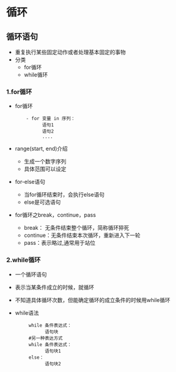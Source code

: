 # 循环
## 循环语句
- 重复执行某些固定动作或者处理基本固定的事物
- 分类
     - for循环
     - while循环
### 1.for循环
- for循环

          - for 变量 in 序列：
                语句1
                语句2
                ....
     
- range(start, end)介绍
    - 生成一个数字序列
    - 具体范围可以设定
- for-else语句
    - 当for循环结束时，会执行else语句
    - else是可选语句
- for循环之break，continue，pass
    - break： 无条件结束整个循环，简称循环猝死
    - continue：无条件结束本次循环，重新进入下一轮
    - pass：表示略过,通常用于站位
### 2.while循环
- 一个循环语句
- 表示当某条件成立的时候，就循环
- 不知道具体循环次数，但能确定循环的成立条件的时候用while循环
- while语法
    
           while 条件表达式：
                 语句块
           #另一种表达方式
           while 条件表达式：
                 语句块1
           else：
                 语句块2


